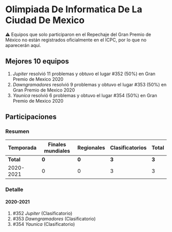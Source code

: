 # Olimpiada De Informatica De La Ciudad De Mexico

:warning: Equipos que solo participaron en el Repechaje del Gran Premio de México no están registrados oficialmente en el ICPC, por lo que no aparecerán aquí.

## Mejores 10 equipos

1. _Jupiter_ resolvió 11 problemas y obtuvo el lugar #352 (50%) en Gran Premio de Mexico 2020
1. _Dawngramadores_ resolvió 9 problemas y obtuvo el lugar #353 (50%) en Gran Premio de Mexico 2020
1. _Yaunica_ resolvió 6 problemas y obtuvo el lugar #354 (50%) en Gran Premio de Mexico 2020

## Participaciones

### Resumen

| Temporada | Finales mundiales | Regionales | Clasificatorios | Total |
| --- | --- | --- | --- | --- |
| **Total** | **0** | **0** | **3** | **3** |
| 2020-2021 | 0 | 0 | 3 | 3 |

### Detalle

#### 2020-2021

1. #352 _Jupiter_ (Clasificatorio)
1. #353 _Dawngramadores_ (Clasificatorio)
1. #354 _Yaunica_ (Clasificatorio)




